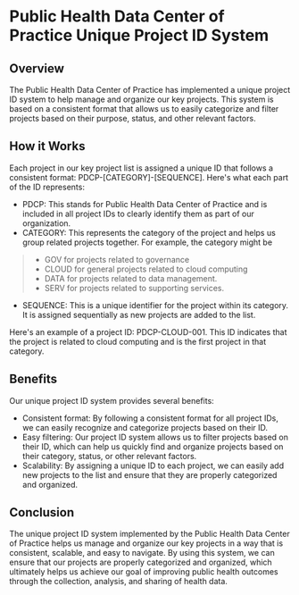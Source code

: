 # Public Health Data Center of Practice Unique Project ID System

## Overview
The Public Health Data Center of Practice has implemented a unique project ID system to help manage and organize our key projects. This system is based on a consistent format that allows us to easily categorize and filter projects based on their purpose, status, and other relevant factors.

## How it Works
Each project in our key project list is assigned a unique ID that follows a consistent format: PDCP-[CATEGORY]-[SEQUENCE]. Here's what each part of the ID represents:

- PDCP: This stands for Public Health Data Center of Practice and is included in all project IDs to clearly identify them as part of our organization.
- CATEGORY: This represents the category of the project and helps us group related projects together. For example, the category might be 

> * GOV for projects related to governance
> * CLOUD for general projects related to cloud computing
> * DATA for projects related to data management.
> * SERV for projects related to supporting services.
- SEQUENCE: This is a unique identifier for the project within its category. It is assigned sequentially as new projects are added to the list.

Here's an example of a project ID: PDCP-CLOUD-001. This ID indicates that the project is related to cloud computing and is the first project in that category.

## Benefits
Our unique project ID system provides several benefits:

- Consistent format: By following a consistent format for all project IDs, we can easily recognize and categorize projects based on their ID.
- Easy filtering: Our project ID system allows us to filter projects based on their ID, which can help us quickly find and organize projects based on their category, status, or other relevant factors.
- Scalability: By assigning a unique ID to each project, we can easily add new projects to the list and ensure that they are properly categorized and organized.

## Conclusion
The unique project ID system implemented by the Public Health Data Center of Practice helps us manage and organize our key projects in a way that is consistent, scalable, and easy to navigate. By using this system, we can ensure that our projects are properly categorized and organized, which ultimately helps us achieve our goal of improving public health outcomes through the collection, analysis, and sharing of health data.
